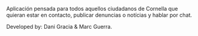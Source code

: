 Aplicación pensada para todos aquellos ciudadanos de Cornella que quieran estar en contacto, publicar denuncias o notícias y hablar por chat.

Developed by: Dani Gracia & Marc Guerra.
